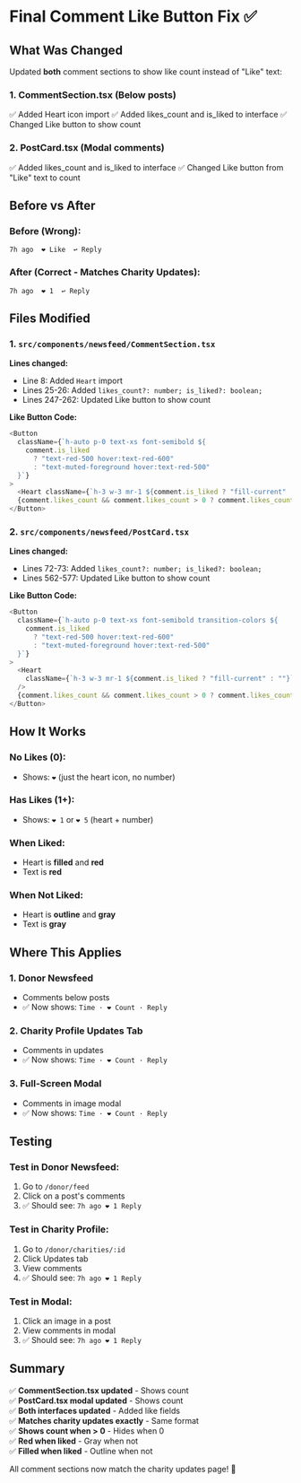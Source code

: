 # Final Comment Like Button Fix ✅

## What Was Changed

Updated **both** comment sections to show like count instead of "Like" text:

### 1. CommentSection.tsx (Below posts)
✅ Added Heart icon import
✅ Added likes_count and is_liked to interface
✅ Changed Like button to show count

### 2. PostCard.tsx (Modal comments)
✅ Added likes_count and is_liked to interface
✅ Changed Like button from "Like" text to count

## Before vs After

### Before (Wrong):
```
7h ago  ❤️ Like  ↩️ Reply
```

### After (Correct - Matches Charity Updates):
```
7h ago  ❤️ 1  ↩️ Reply
```

## Files Modified

### 1. `src/components/newsfeed/CommentSection.tsx`
**Lines changed:**
- Line 8: Added `Heart` import
- Lines 25-26: Added `likes_count?: number; is_liked?: boolean;`
- Lines 247-262: Updated Like button to show count

**Like Button Code:**
```typescript
<Button
  className={`h-auto p-0 text-xs font-semibold ${
    comment.is_liked
      ? "text-red-500 hover:text-red-600"
      : "text-muted-foreground hover:text-red-500"
  }`}
>
  <Heart className={`h-3 w-3 mr-1 ${comment.is_liked ? "fill-current" : ""}`} />
  {comment.likes_count && comment.likes_count > 0 ? comment.likes_count : ''}
</Button>
```

### 2. `src/components/newsfeed/PostCard.tsx`
**Lines changed:**
- Lines 72-73: Added `likes_count?: number; is_liked?: boolean;`
- Lines 562-577: Updated Like button to show count

**Like Button Code:**
```typescript
<Button
  className={`h-auto p-0 text-xs font-semibold transition-colors ${
    comment.is_liked
      ? "text-red-500 hover:text-red-600"
      : "text-muted-foreground hover:text-red-500"
  }`}
>
  <Heart
    className={`h-3 w-3 mr-1 ${comment.is_liked ? "fill-current" : ""}`}
  />
  {comment.likes_count && comment.likes_count > 0 ? comment.likes_count : ''}
</Button>
```

## How It Works

### No Likes (0):
- Shows: `❤️` (just the heart icon, no number)

### Has Likes (1+):
- Shows: `❤️ 1` or `❤️ 5` (heart + number)

### When Liked:
- Heart is **filled** and **red**
- Text is **red**

### When Not Liked:
- Heart is **outline** and **gray**
- Text is **gray**

## Where This Applies

### 1. Donor Newsfeed
- Comments below posts
- ✅ Now shows: `Time · ❤️ Count · Reply`

### 2. Charity Profile Updates Tab
- Comments in updates
- ✅ Now shows: `Time · ❤️ Count · Reply`

### 3. Full-Screen Modal
- Comments in image modal
- ✅ Now shows: `Time · ❤️ Count · Reply`

## Testing

### Test in Donor Newsfeed:
1. Go to `/donor/feed`
2. Click on a post's comments
3. ✅ Should see: `7h ago ❤️ 1 Reply`

### Test in Charity Profile:
1. Go to `/donor/charities/:id`
2. Click Updates tab
3. View comments
4. ✅ Should see: `7h ago ❤️ 1 Reply`

### Test in Modal:
1. Click an image in a post
2. View comments in modal
3. ✅ Should see: `7h ago ❤️ 1 Reply`

## Summary

✅ **CommentSection.tsx updated** - Shows count  
✅ **PostCard.tsx modal updated** - Shows count  
✅ **Both interfaces updated** - Added like fields  
✅ **Matches charity updates exactly** - Same format  
✅ **Shows count when > 0** - Hides when 0  
✅ **Red when liked** - Gray when not  
✅ **Filled when liked** - Outline when not  

All comment sections now match the charity updates page! 🎉
